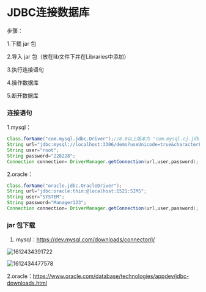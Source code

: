 # 	JDBC连接数据库

 步骤：

1.下载 jar 包

2.导入 jar 包（放在lib文件下并在Libraries中添加）

3.执行连接语句

4.操作数据库

5.断开数据库



### 连接语句

1.mysql：

```JAVA
Class.forName("com.mysql.jdbc.Driver");//8.0以上版本为 "com.mysql.cj.jdbc.Driver"		
String url="jdbc:mysql://localhost:3306/demo?useUnicode=true&characterEncoding=UTF-8";//后缀解决乱码
String user="root";
String password="228228";
Connection connection= DriverManager.getConnection(url,user,password);
```



2.oracle：

```JAVA
Class.forName("oracle.jdbc.OracleDriver");		
String url="jdbc:oracle:thin:@localhost:1521:SIMS";
String user="SYSTEM";
String password="Manager123";
Connection connection= DriverManager.getConnection(url,user,password);
```







### jar 包下载

1. mysql：https://dev.mysql.com/downloads/connector/j/

![1612434391722](C:\Users\86185\AppData\Roaming\Typora\typora-user-images\1612434391722.png)

![1612434477578](C:\Users\86185\AppData\Roaming\Typora\typora-user-images\1612434477578.png)



2.oracle：https://www.oracle.com/database/technologies/appdev/jdbc-downloads.html











